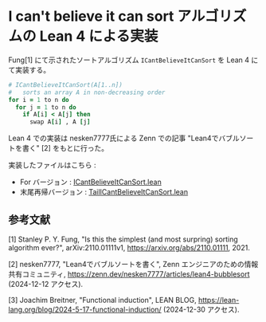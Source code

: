 # I can't believe it can sort アルゴリズムの Lean 4 による実装

Fung[1] にて示されたソートアルゴリズム ``ICantBelieveItCanSort`` を Lean 4 にて実装する。

```ruby 
# ICantBelieveItCanSort(A[1..n]) 
#   sorts an array A in non-decreasing order 
for i = 1 to n do 
  for j = 1 to n do
    if A[i] < A[j] then
      swap A[i] , A [j]
```

Lean 4 での実装は nesken7777氏による Zenn での記事 "Lean4でバブルソートを書く" [2] をもとに行った。

実装したファイルはこちら : 
- For バージョン : [ICantBelieveItCanSort.lean](./ICantBelieveItCanSortLean/ICantBelieveItCanSort.lean) 
- 末尾再帰バージョン : [TailICantBelieveItCanSort.lean](./ICantBelieveItCanSortLean/TailICantBelieveItCanSort.lean) 

## 参考文献
[1] Stanley P. Y. Fung, "Is this the simplest (and most surpring) sorting algorithm ever?", arXiv:2110.01111v1, https://arxiv.org/abs/2110.01111, 2021.

[2] nesken7777, "Lean4でバブルソートを書く", Zenn エンジニアのための情報共有コミュニティ, https://zenn.dev/nesken7777/articles/lean4-bubblesort (2024-12-12 アクセス).

[3] Joachim Breitner, "Functional induction", LEAN BLOG, https://lean-lang.org/blog/2024-5-17-functional-induction/ (2024-12-30 アクセス).
